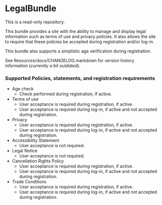 # LegalBundle

This is a read-only repository.

This bundle provides a site with the ability to manage and display legal information such as terms of use
and privacy policies. It also allows the site to require that these policies be accepted during registration
and/or log-in.

This bundle also supports a simplistic age verification during registration.

See Resources/docs/CHANGELOG.markdown for version history information (*currently a bit outdated*).

### Supported Policies, statements, and registration requirements

 * Age check
   * Check performed during registration, if active.
 * Terms of use
   * User acceptance is required during registration, if active.
   * User acceptance is required during log-in, if active and not accepted during registration.
 * Privacy
   * User acceptance is required during registration, if active.
   * User acceptance is required during log-in, if active and not accepted during registration.
 * Accessibility Statement
   * User acceptance is not required.
 * Legal Notice
   * User acceptance is not required.
 * Cancellation Rights Policy
   * User acceptance is required during registration, if active.
   * User acceptance is required during log-in, if active and not accepted during registration.
 * Trade Conditions
   * User acceptance is required during registration, if active.
   * User acceptance is required during log-in, if active and not accepted during registration.
